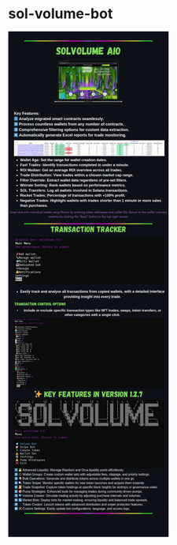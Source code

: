 # sol-volume-bot

<div align="left">
  <a href="https://linktr.ee/solvolumebot">
    <img src="files/SolVolume.gif" alt="Visit Our Website">
  </a>
</div>
